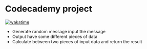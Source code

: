 # Codecademy project 
[![wakatime](https://wakatime.com/badge/github/Sivavet/mixed-messages.svg)](https://wakatime.com/badge/github/Sivavet/mixed-messages)

+ Generate random message input the message
+ Output have some different pieces of data
+ Calculate between two pieces of input data and return the result